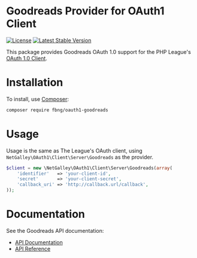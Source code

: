 Goodreads Provider for OAuth1 Client
=========================

[![License](https://img.shields.io/packagist/l/netgalley/oauth1-goodreads.svg)](https://github.com/fbng/oauth1-goodreads/blob/master/LICENSE)
[![Latest Stable Version](https://img.shields.io/packagist/v/netgalley/oauth1-goodreads.svg)](https://packagist.org/packages/netgalley/oauth1-goodreads)

This package provides Goodreads OAuth 1.0 support for the PHP League's [OAuth 1.0 Client](https://github.com/thephpleague/oauth1-client).

# Installation

To install, use [Composer](https://getcomposer.org/):

```sh
composer require fbng/oauth1-goodreads
```

# Usage

Usage is the same as The League's OAuth client, using `NetGalley\OAuth1\Client\Server\Goodreads` as the provider.

```php
$client = new \NetGalley\OAuth1\Client\Server\Goodreads(array(
    'identifier'   => 'your-client-id',
    'secret'       => 'your-client-secret',
    'callback_uri' => 'http://callback.url/callback',
));
```

# Documentation

See the Goodreads API documentation:

* [API Documentation](https://www.goodreads.com/api/documentation)
* [API Reference](https://www.goodreads.com/api/index)
